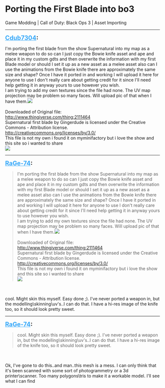 # Porting the First Blade into bo3
Game Modding | Call of Duty: Black Ops 3 | Asset Importing

---
<strong style="font-size: 1.4em;"><span style="text-decoration: underline;text-decoration-color: #34a7f9;"><span style="color:#34a7f9;">Cdub7304</span></span>:</strong>

<p>I&#39;m porting the first blade from the show Supernatural into my map as a melee weapon to do so can I just copy the Bowie knife asset and ape and place it in my custom gdts and then overwrite the information with my first Blade model or should I set it up as a new asset as a melee asset also can I use the animations from the Bowie knife there are approximately the same size and shape? Once I have it ported in and working I will upload it here for anyone to use I don&#39;t really care about getting credit for it since I&#39;ll need help getting it in anyway yours to use however you wish.<br />I am trying to add my own textures since the file had none. The UV map projection may be problem so many faces. Will upload pic of that when I have them.<img style="max-width: 500px;" src="{{ '/wiki/threads/assets/a.366.jpg' | relative_url }}"><br /><br />Downloaded of Original file:<br /><a href="http://www.thingiverse.com/thing:2111464">http://www.thingiverse.com/thing:2111464</a><br />Supernatural first blade by Gingerdude is licensed under the Creative Commons - Attribution license.<br /><a href="http://creativecommons.org/licenses/by/3.0/">http://creativecommons.org/licenses/by/3.0/</a><br />This file is not my own i found it on myminifactory but i love the show and this site so i wanted to share<br /><img style="max-width: 500px;" src="{{ '/wiki/threads/assets/a.364.jpg' | relative_url }}"></p>

---
<strong style="font-size: 1.4em;"><span style="text-decoration: underline;text-decoration-color: #34a7f9;"><span style="color:#34a7f9;">RaGe-74</span></span>:</strong>

<p><blockquote>I&#39;m porting the first blade from the show Supernatural into my map as a melee weapon to do so can I just copy the Bowie knife asset and ape and place it in my custom gdts and then overwrite the information with my first Blade model or should I set it up as a new asset as a melee asset also can I use the animations from the Bowie knife there are approximately the same size and shape? Once I have it ported in and working I will upload it here for anyone to use I don&#39;t really care about getting credit for it since I&#39;ll need help getting it in anyway yours to use however you wish.<br />I am trying to add my own textures since the file had none. The UV map projection may be problem so many faces. Will upload pic of that when I have them.<img style="max-width: 500px;" src="{{ '/wiki/threads/assets/a.366.jpg' | relative_url }}"><br /><br />Downloaded of Original file:<br /><a href="http://www.thingiverse.com/thing:2111464">http://www.thingiverse.com/thing:2111464</a><br />Supernatural first blade by Gingerdude is licensed under the Creative Commons - Attribution license.<br /><a href="http://creativecommons.org/licenses/by/3.0/">http://creativecommons.org/licenses/by/3.0/</a><br />This file is not my own i found it on myminifactory but i love the show and this site so i wanted to share<br /><img style="max-width: 500px;" src="{{ '/wiki/threads/assets/a.364.jpg' | relative_url }}"><br /></blockquote><br /><br />cool. Might skin this myself. Easy done ;). I&#39;ve never ported a weapon in, but the modelling\skinning\uv&#39;s..I can do that. I have a hi-res image of the knife too, so it should look pretty sweet.</p>

---
<strong style="font-size: 1.4em;"><span style="text-decoration: underline;text-decoration-color: #34a7f9;"><span style="color:#34a7f9;">RaGe-74</span></span>:</strong>

<p><blockquote>cool. Might skin this myself. Easy done ;). I&#39;ve never ported a weapon in, but the modelling\skinning\uv&#39;s..I can do that. I have a hi-res image of the knife too, so it should look pretty sweet.<br /></blockquote><br /><br />Ok, I&#39;ve gone to do this..and man..this mesh is a mess. I can only think that it&#39;s been scanned with some sort of photogrammetry or a 3d printer\scanner. Too many polygons\tris to make it a workable model. I&#39;ll see what I can find</p>
